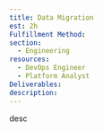 ```yaml
---
title: Data Migration 
est: 2h
Fulfillment Method: 
section:
  - Engineering
resources:
  - DevOps Engineer
  - Platform Analyst
Deliverables:  
description: 
---
```


desc